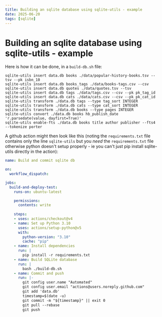 ```yaml
---
title: Building an sqlite database using sqlite-utils - example
date: 2025-06-20
tags: [sqlite]
---
```

# Building an sqlite database using sqlite-utils - example

Here is how it can be done, in a `build-db.sh` file:

```shell
sqlite-utils insert data.db books ./data/popular-history-books.tsv --tsv --pk isbn_10
sqlite-utils insert data.db books_tags ./data/books-tags.csv --csv
sqlite-utils insert data.db quotes ./data/quotes.tsv --tsv
sqlite-utils insert data.db tags ./data/tags.csv --csv --pk pk_tag_id
sqlite-utils insert data.db cats ./data/cats.csv --csv --pk pk_cat_id
sqlite-utils transform ./data.db tags --type tag_sort INTEGER
sqlite-utils transform ./data.db cats --type cat_sort INTEGER
sqlite-utils transform ./data.db books --type pages INTEGER
sqlite-utils convert ./data.db books hb_publish_date 'r.parsedate(value, dayfirst=True)'
sqlite-utils enable-fts ./data.db books title author publisher --fts4 --tokenize porter
```

A github action might then look like this (noting the `requirements.txt` file contains only the line `sqlite-utils` but you _need_ the `requirements.txt` file otherwise python doesn't setup properly - ie you can't just pip install sqlite-utils directly in the action):

```yaml
name: Build and commit sqlite db

on:
  workflow_dispatch:

jobs:
  build-and-deploy-test:
    runs-on: ubuntu-latest

    permissions:
      contents: write 
    
    steps:
    - uses: actions/checkout@v4
    - name: Set up Python 3.10
      uses: actions/setup-python@v5
      with:
        python-version: "3.10"
        cache: "pip"
    - name: Install dependencies
      run: |
        pip install -r requirements.txt
    - name: Build SQLite database
      run: |
        bash ./build-db.sh
    - name: Commit and push
      run: |-
        git config user.name "Automated"
        git config user.email "actions@users.noreply.github.com"
        git add 'data.db'
        timestamp=$(date -u)
        git commit -m "${timestamp}" || exit 0
        git pull --rebase
        git push
```
